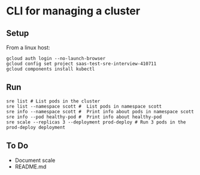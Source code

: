 # CLI for managing a cluster

## Setup
From a linux host:
```
gcloud auth login --no-launch-browser
gcloud config set project saas-test-sre-interview-410711
gcloud components install kubectl
```

## Run

```
sre list # List pods in the cluster
sre list --namespace scott #  List pods in namespace scott
sre info --namespace scott #  Print info about pods in namespace scott
sre info --pod healthy-pod #  Print info about healthy-pod
sre scale --replicas 3 --deployment prod-deploy # Run 3 pods in the prod-deploy deployment
```

## To Do
- Document scale
- README.md

